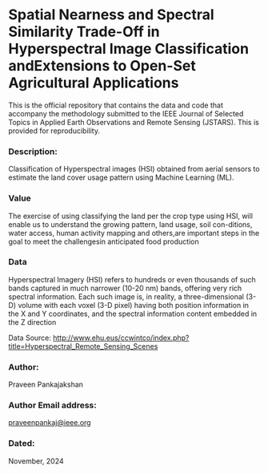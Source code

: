 # Spatial Nearness and Spectral Similarity Trade-Off in Hyperspectral Image Classification andExtensions to Open-Set Agricultural Applications

This is the official repository that contains the data and code that accompany the methodology submitted to the IEEE Journal of  Selected Topics in Applied Earth Observations and Remote Sensing (JSTARS). This is provided for reproducibility.

### Description:
Classification of Hyperspectral images (HSI) obtained from aerial sensors to estimate the land cover usage pattern using Machine Learning (ML).

### Value
The exercise of using classifying the land per the crop type using HSI, will enable us to understand the growing pattern, land usage, soil con-ditions, water access, human activity mapping and others,are  important  steps  in  the  goal  to  meet  the  challengesin  anticipated  food  production

### Data
Hyperspectral Imagery (HSI) refers to hundreds or even thousands of such bands captured in much narrower (10-20 nm) bands, offering very rich spectral information. Each such image is, in reality, a three-dimensional (3-D) volume with each voxel (3-D pixel) having both position information in the X and Y coordinates, and the spectral information content embedded in the Z direction

Data Source: http://www.ehu.eus/ccwintco/index.php?title=Hyperspectral_Remote_Sensing_Scenes


### Author:
Praveen Pankajakshan

### Author Email address:
praveenpankaj@ieee.org

### Dated:
November, 2024
